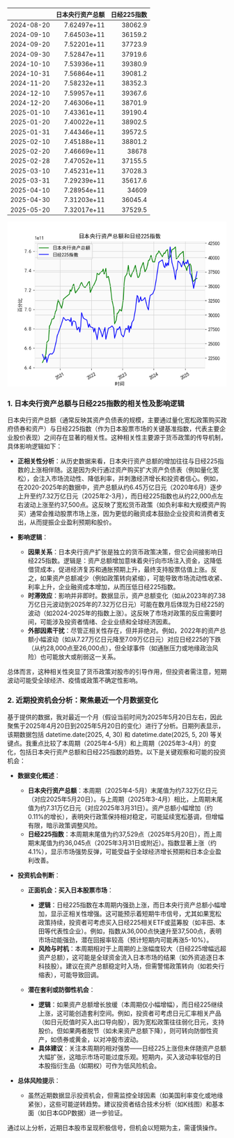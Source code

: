 |            |   日本央行资产总额 |   日经225指数 |
|:-----------|-------------------:|--------------:|
| 2024-08-20 |        7.62497e+11 |       38062.9 |
| 2024-09-10 |        7.64503e+11 |       36159.2 |
| 2024-09-20 |        7.52201e+11 |       37723.9 |
| 2024-09-30 |        7.52847e+11 |       37919.6 |
| 2024-10-10 |        7.53936e+11 |       39380.9 |
| 2024-10-31 |        7.56864e+11 |       39081.2 |
| 2024-11-20 |        7.58232e+11 |       38352.3 |
| 2024-12-10 |        7.59957e+11 |       39367.6 |
| 2024-12-20 |        7.46306e+11 |       38701.9 |
| 2025-01-10 |        7.43361e+11 |       39190.4 |
| 2025-01-20 |        7.40022e+11 |       38902.5 |
| 2025-01-31 |        7.44346e+11 |       39572.5 |
| 2025-02-10 |        7.45188e+11 |       38801.2 |
| 2025-02-20 |        7.46669e+11 |       38678   |
| 2025-02-28 |        7.47052e+11 |       37155.5 |
| 2025-03-10 |        7.45231e+11 |       37028.3 |
| 2025-03-31 |        7.29239e+11 |       35617.6 |
| 2025-04-10 |        7.28954e+11 |       34609   |
| 2025-04-30 |        7.31203e+11 |       36045.4 |
| 2025-05-20 |        7.32017e+11 |       37529.5 |

![图](japan_N225.png)

### 1. 日本央行资产总额与日经225指数的相关性及影响逻辑

日本央行资产总额（通常反映其资产负债表的规模，主要通过量化宽松政策购买政府债券和资产）与日经225指数（作为日本股票市场的关键基准指数，代表主要企业股价表现）之间存在显著的相关性。这种相关性主要源于货币政策的传导机制，具体影响逻辑如下：

- **正相关性分析**：从历史数据来看，日本央行资产总额的增加往往与日经225指数的上涨相伴随。这是因为央行通过资产购买扩大资产负债表（例如量化宽松），会注入市场流动性、降低利率，并刺激经济增长和投资者信心。例如，在2020-2025年的数据中，资产总额从约6.45万亿日元（2020年6月）逐步上升至约7.32万亿日元（2025年2-3月），而日经225指数也从约22,000点左右波动上涨至约37,500点。这反映了宽松货币政策（如负利率和大规模资产购买）通常会推动股票市场上涨，因为更低的融资成本鼓励企业投资和消费者支出，从而提振企业盈利预期和股价。

- **影响逻辑**：
  - **因果关系**：日本央行资产扩张是独立的货币政策决策，但它会间接影响日经225指数。逻辑是：资产总额增加意味着央行向市场注入资金，这降低借贷成本，促进经济复苏和通胀预期上升，最终支持股票估值上涨。反之，如果资产总额减少（例如政策转向紧缩），可能导致市场流动性收紧、利率上升，企业融资成本增加，从而压低日经225指数。
  - **时滞效应**：影响并非即时。数据显示，资产总额变化（如从2023年的7.38万亿日元波动到2025年的7.32万亿日元）可能在数月后体现为日经225的波动（如2024-2025年的指数上涨）。这反映了市场对政策的反应需要时间，可能涉及投资者情绪、企业业绩和全球经济因素。
  - **外部因素干扰**：尽管正相关性存在，但并非绝对。例如，2022年的资产总额小幅波动（如从7.27万亿日元降至7.09万亿日元）对应日经225的下跌（从约28,000点至26,000点），但全球事件（如通胀压力或地缘政治风险）也可能放大或削弱这一关系。

总体而言，这种相关性突显了货币政策对股市的引导作用，但投资者需注意，短期波动可能受全球经济、疫情或政策不确定性影响。

### 2. 近期投资机会分析：聚焦最近一个月数据变化

基于提供的数据，我对最近一个月（假设当前时间为2025年5月20日左右，因此聚焦于2025年4月20日到2025年5月20日的变化）进行了分析。日期列表显示，该期数据包括 datetime.date(2025, 4, 30) 和 datetime.date(2025, 5, 20) 等关键点。我重点比较了本周期（2025年4-5月）和上周期（2025年3-4月）的变化，包括日本央行资产总额和日经225指数的趋势。以下是关键观察和可能的投资机会：

- **数据变化概述**：
  - **日本央行资产总额**：本周期（2025年4-5月）末尾值为约7.32万亿日元（对应2025年5月20日）。与上周期（2025年3-4月）相比，上周期末尾值为约7.31万亿日元（对应2025年3月31日）。资产总额小幅增加（约0.11%的增长），表明央行政策保持相对稳定，可能延续宽松基调，但增幅有限，暗示政策调整风险。
  - **日经225指数**：本周期末尾值为约37,529点（2025年5月20日），而上周期末尾值为约36,045点（2025年3月31日或附近）。指数显著上涨（约4.1%），显示市场强势反弹，可能受益于全球经济增长预期和日本企业盈利改善。

- **投资机会判断**：
  - **正面机会：买入日本股票市场**：
    - **逻辑**：日经225指数在本周期内强劲上涨，而日本央行资产总额小幅增加，显示正相关性增强。这可能预示着短期牛市信号，尤其如果宽松政策持续，投资者可考虑买入日经225相关ETF或蓝筹股（如丰田、本田等代表性企业）。例如，指数从36,000点快速升至37,500点，表明市场动能强劲，潜在回报率较高（预计短期内可能再涨5-10%）。
    - **风险与时机**：本周期相对于上周期的上涨幅度较大（日经225增幅远超资产总额），这可能是全球资金流入日本市场的结果（如外资追逐日本科技股）。建议在资产总额稳定时入场，但需警惕政策转向（如若央行缩表），可能导致回调。
    
  - **潜在套利或防御性机会**：
    - **逻辑**：如果资产总额增长放缓（本周期仅小幅增幅），而日经225继续上涨，这可能创造套利空间。例如，投资者可考虑日元汇率相关产品（如日元贬值时买入出口导向股），因为宽松政策往往弱化日元，支持股价。但如果两者脱节（如未来资产总额下降），则可转向防御性资产，如债券或黄金，以对冲股市波动。
    - **具体建议**：关注本周期的相对强势——日经225上涨但未伴随资产总额大幅扩张，这暗示市场可能过度乐观。短期内，买入波动率较低的日本股指衍生品（如期权）可作为低风险机会。

- **总体风险提示**：
  - 虽然近期数据显示投资机会，但需监控全球因素（如美国利率变化或地缘紧张），这些可能逆转趋势。建议投资者结合技术分析（如K线图）和基本面（如日本GDP数据）进一步验证。

通过以上分析，近期日本股市呈现积极信号，但机会以短期为主，需谨慎操作。